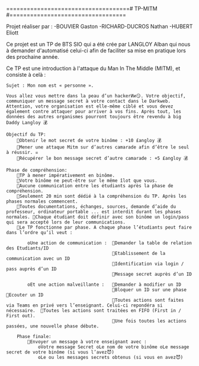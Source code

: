 ====================================# TP-MITM #==================================

Projet réaliser par :   -BOUVIER Gaston
                        -RICHARD-DUCROS Nathan
                        -HUBERT Eliott

Ce projet est un TP de BTS SIO qui a été crée par LANGLOY Alban qui nous à demander d'automatisé celui-ci afin de faciliter sa mise en pratique lors des prochaine année.

Ce TP est une introduction à l'attaque du Man In The Middle (MITM),
et consiste à celà :

    Sujet : Mon nom est « personne ».
    
    Vous allez vous mettre dans la peau d’un hackerͶͷ😏. Votre objectif, communiquer un message secret à votre contact dans le Darkweb. Attention, votre organisation est elle-même ciblé et vous devez également contre attaquer pour arriver à vos fins. Après tout, les données des autres organismes pourront toujours être revendu à big Daddy Langloy ۜ💰
    
    Objectif du TP: 
        Obtenir le mot secret de votre binôme : +10 £angloy ۜ💰
        Mener une attaque Mitm sur d’autres camarade afin d’être le seul à réussir. ☠️
        Récupérer le bon message secret d’autre camarade : +5 £angloy ۜ💰

    Phase de compréhension:
        TP à mener impérativement en binôme. 
        Votre binôme ne peut-être sur le même îlot que vous. 
        Aucune communication entre les étudiants après la phase de compréhension. 
        Seulement 20 min sont dédié à la compréhension du TP. Après les phases normales commencent. 
        Toutes documentations, échanges, sources, demande d’aide du professeur, ordinateur portable ... est interdit durant les phases normales. Chaque étudiant doit définir avec son binôme un login/pass qui sera accepté lors de leur communications. 
        Le TP fonctionne par phase. A chaque phase l’étudiants peut faire dans l’ordre qu’il veut : 

            oUne action de communication :  Demander la table de relation des Etudiants/ID 
                                            Etablissement de la communication avec un ID 
                                            Identification via login / pass auprès d’un ID 
                                            Message secret auprès d’un ID 
            
            oEt une action malveillante :   Demander à modifier un ID
                                            Bloquer un ID sur une phase Ecouter un ID 
                                            Toutes actions sont faites via Teams en privé vers l’enseignant. Celui-ci repondéra si nécessaire.  Toutes les actions sont traitées en FIFO (First in / First out). 
                                            Une fois toutes les actions passées, une nouvelle phase débute. 
     
        Phase finale: 
            Envoyer un message à votre enseignant avec : 
                oVotre message Secret oLe nom de votre binôme oLe message secret de votre binôme (si vous l’avez😈) 
                oLe ou les messages secrets obtenus (si vous en avez😈) 
